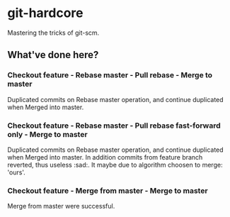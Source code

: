 # git-hardcore
Mastering the tricks of git-scm.

## What've done here?

### Checkout feature - Rebase master - Pull rebase - Merge to master
Duplicated commits on Rebase master operation, and continue duplicated when
Merged into master.

### Checkout feature - Rebase master - Pull rebase fast-forward only - Merge to master
Duplicated commits on Rebase master operation, and continue duplicated when
Merged into master. In addition commits from feature branch reverted,
thus useless :sad:. It maybe due to algorithm choosen to merge: 'ours'.

### Checkout feature - Merge from master - Merge to master
Merge from master were successful.
